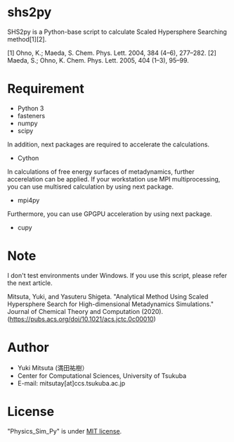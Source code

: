 # shs2py

SHS2py is a Python-base script to calculate Scaled Hypersphere Searching method[1][2].

[1] Ohno, K.; Maeda, S. Chem. Phys. Lett. 2004, 384 (4–6), 277–282.
[2] Maeda, S.; Ohno, K. Chem. Phys. Lett. 2005, 404 (1–3), 95–99.

# Requirement

* Python 3
* fasteners
* numpy
* scipy

In addition, next packages are required to accelerate the calculations.

* Cython

In calculations of free energy surfaces of metadynamics, further accerelation can be applied.
If your workstation use MPI multiprocessing, you can use multisred calculation by using next package.

* mpi4py

Furthermore, you can use GPGPU acceleration by using next package.

* cupy


# Note

I don't test environments under Windows.
If you use this script, please refer the next article.

Mitsuta, Yuki, and Yasuteru Shigeta. "Analytical Method Using Scaled Hypersphere Search for High-dimensional Metadynamics Simulations." Journal of Chemical Theory and Computation (2020).(https://pubs.acs.org/doi/10.1021/acs.jctc.0c00010)

# Author

* Yuki Mitsuta (満田祐樹）
* Center for Computational Sciences, University of Tsukuba
* E-mail: mitsutay[at]ccs.tsukuba.ac.jp

# License

"Physics_Sim_Py" is under [MIT license](https://en.wikipedia.org/wiki/MIT_License).
